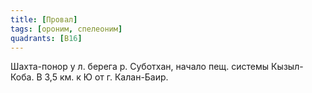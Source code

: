 ```yaml
---
title: [Провал]
tags: [ороним, спелеоним]
quadrants: [В16]
---
```


Шахта-понор у л. берега р. Суботхан, начало пещ. системы Кызыл-Коба. В 3,5 км. к
Ю от г. Калан-Баир.
